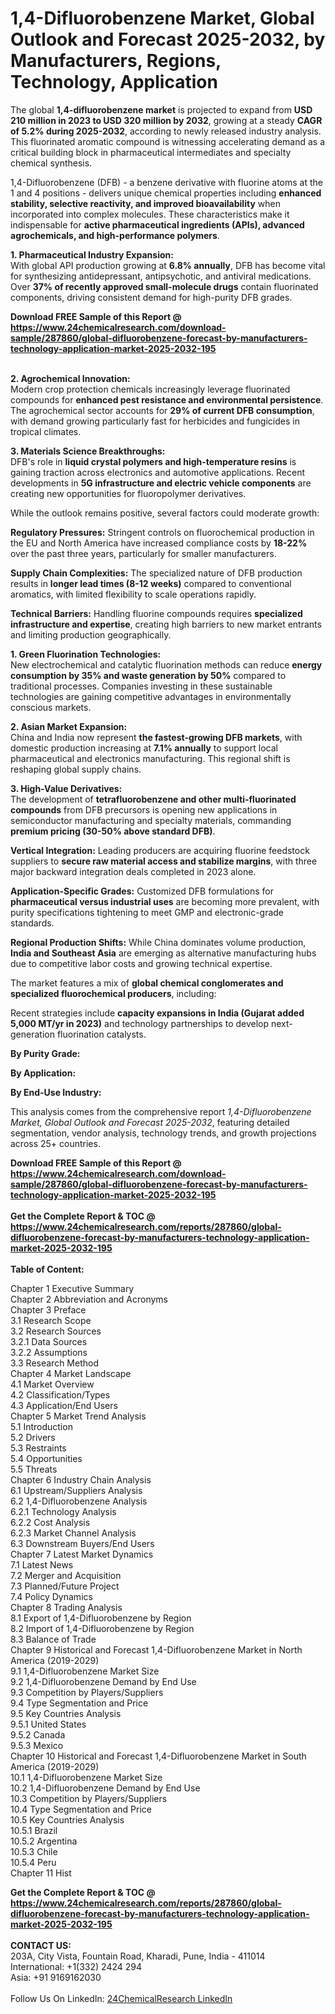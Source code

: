 <h1>1,4-Difluorobenzene Market, Global Outlook and Forecast 2025-2032, by Manufacturers, Regions, Technology, Application</h1><p>The global <strong>1,4-difluorobenzene market</strong> is projected to expand from <strong>USD 210 million in 2023 to USD 320 million by 2032</strong>, growing at a steady <strong>CAGR of 5.2% during 2025-2032</strong>, according to newly released industry analysis. This fluorinated aromatic compound is witnessing accelerating demand as a critical building block in pharmaceutical intermediates and specialty chemical synthesis.</p><p>1,4-Difluorobenzene (DFB) - a benzene derivative with fluorine atoms at the 1 and 4 positions - delivers unique chemical properties including <strong>enhanced stability, selective reactivity, and improved bioavailability</strong> when incorporated into complex molecules. These characteristics make it indispensable for <strong>active pharmaceutical ingredients (APIs), advanced agrochemicals, and high-performance polymers</strong>.</p><p><strong>1. Pharmaceutical Industry Expansion:</strong><br>
With global API production growing at <strong>6.8% annually</strong>, DFB has become vital for synthesizing antidepressant, antipsychotic, and antiviral medications. Over <strong>37% of recently approved small-molecule drugs</strong> contain fluorinated components, driving consistent demand for high-purity DFB grades.</p><div><b>Download FREE Sample of this Report @ 
            <a href="https://www.24chemicalresearch.com/download-sample/287860/global-difluorobenzene-forecast-by-manufacturers-technology-application-market-2025-2032-195">
            https://www.24chemicalresearch.com/download-sample/287860/global-difluorobenzene-forecast-by-manufacturers-technology-application-market-2025-2032-195</a></b></div><br><p><strong>2. Agrochemical Innovation:</strong><br>
Modern crop protection chemicals increasingly leverage fluorinated compounds for <strong>enhanced pest resistance and environmental persistence</strong>. The agrochemical sector accounts for <strong>29% of current DFB consumption</strong>, with demand growing particularly fast for herbicides and fungicides in tropical climates.</p><p><strong>3. Materials Science Breakthroughs:</strong><br>
DFB's role in <strong>liquid crystal polymers and high-temperature resins</strong> is gaining traction across electronics and automotive applications. Recent developments in <strong>5G infrastructure and electric vehicle components</strong> are creating new opportunities for fluoropolymer derivatives.</p><p>While the outlook remains positive, several factors could moderate growth:</p><p><strong>Regulatory Pressures:</strong> Stringent controls on fluorochemical production in the EU and North America have increased compliance costs by <strong>18-22%</strong> over the past three years, particularly for smaller manufacturers.</p><p><strong>Supply Chain Complexities:</strong> The specialized nature of DFB production results in <strong>longer lead times (8-12 weeks)</strong> compared to conventional aromatics, with limited flexibility to scale operations rapidly.</p><p><strong>Technical Barriers:</strong> Handling fluorine compounds requires <strong>specialized infrastructure and expertise</strong>, creating high barriers to new market entrants and limiting production geographically.</p><p><strong>1. Green Fluorination Technologies:</strong><br>
New electrochemical and catalytic fluorination methods can reduce <strong>energy consumption by 35% and waste generation by 50%</strong> compared to traditional processes. Companies investing in these sustainable technologies are gaining competitive advantages in environmentally conscious markets.</p><p><strong>2. Asian Market Expansion:</strong><br>
China and India now represent <strong>the fastest-growing DFB markets</strong>, with domestic production increasing at <strong>7.1% annually</strong> to support local pharmaceutical and electronics manufacturing. This regional shift is reshaping global supply chains.</p><p><strong>3. High-Value Derivatives:</strong><br>
The development of <strong>tetrafluorobenzene and other multi-fluorinated compounds</strong> from DFB precursors is opening new applications in semiconductor manufacturing and specialty materials, commanding <strong>premium pricing (30-50% above standard DFB)</strong>.</p><p><strong>Vertical Integration:</strong> Leading producers are acquiring fluorine feedstock suppliers to <strong>secure raw material access and stabilize margins</strong>, with three major backward integration deals completed in 2023 alone.</p><p><strong>Application-Specific Grades:</strong> Customized DFB formulations for <strong>pharmaceutical versus industrial uses</strong> are becoming more prevalent, with purity specifications tightening to meet GMP and electronic-grade standards.</p><p><strong>Regional Production Shifts:</strong> While China dominates volume production, <strong>India and Southeast Asia</strong> are emerging as alternative manufacturing hubs due to competitive labor costs and growing technical expertise.</p><p>The market features a mix of <strong>global chemical conglomerates and specialized fluorochemical producers</strong>, including:</p><p>Recent strategies include <strong>capacity expansions in India (Gujarat added 5,000 MT/yr in 2023)</strong> and technology partnerships to develop next-generation fluorination catalysts.</p><p><strong>By Purity Grade:</strong></p><p><strong>By Application:</strong></p><p><strong>By End-Use Industry:</strong></p><p>This analysis comes from the comprehensive report <em>1,4-Difluorobenzene Market, Global Outlook and Forecast 2025-2032</em>, featuring detailed segmentation, vendor analysis, technology trends, and growth projections across 25+ countries.</p><div><b>Download FREE Sample of this Report @ 
            <a href="https://www.24chemicalresearch.com/download-sample/287860/global-difluorobenzene-forecast-by-manufacturers-technology-application-market-2025-2032-195">
            https://www.24chemicalresearch.com/download-sample/287860/global-difluorobenzene-forecast-by-manufacturers-technology-application-market-2025-2032-195</a></b></div><br><div><b>Get the Complete Report & TOC @ 
            <a href="https://www.24chemicalresearch.com/reports/287860/global-difluorobenzene-forecast-by-manufacturers-technology-application-market-2025-2032-195">
            https://www.24chemicalresearch.com/reports/287860/global-difluorobenzene-forecast-by-manufacturers-technology-application-market-2025-2032-195</a></b></div><br>
            <b>Table of Content:</b><p>Chapter 1 Executive Summary<br />
Chapter 2 Abbreviation and Acronyms<br />
Chapter 3 Preface<br />
3.1 Research Scope<br />
3.2 Research Sources<br />
3.2.1 Data Sources<br />
3.2.2 Assumptions<br />
3.3 Research Method<br />
Chapter 4 Market Landscape<br />
4.1 Market Overview<br />
4.2 Classification/Types<br />
4.3 Application/End Users<br />
Chapter 5 Market Trend Analysis<br />
5.1 Introduction<br />
5.2 Drivers<br />
5.3 Restraints<br />
5.4 Opportunities<br />
5.5 Threats<br />
Chapter 6 Industry Chain Analysis<br />
6.1 Upstream/Suppliers Analysis<br />
6.2 1,4-Difluorobenzene Analysis<br />
6.2.1 Technology Analysis<br />
6.2.2 Cost Analysis<br />
6.2.3 Market Channel Analysis<br />
6.3 Downstream Buyers/End Users<br />
Chapter 7 Latest Market Dynamics<br />
7.1 Latest News<br />
7.2 Merger and Acquisition<br />
7.3 Planned/Future Project<br />
7.4 Policy Dynamics<br />
Chapter 8 Trading Analysis<br />
8.1 Export of 1,4-Difluorobenzene by Region<br />
8.2 Import of 1,4-Difluorobenzene by Region<br />
8.3 Balance of Trade<br />
Chapter 9 Historical and Forecast 1,4-Difluorobenzene Market in North America (2019-2029)<br />
9.1 1,4-Difluorobenzene Market Size<br />
9.2 1,4-Difluorobenzene Demand by End Use<br />
9.3 Competition by Players/Suppliers<br />
9.4 Type Segmentation and Price<br />
9.5 Key Countries Analysis<br />
9.5.1 United States<br />
9.5.2 Canada<br />
9.5.3 Mexico<br />
Chapter 10 Historical and Forecast 1,4-Difluorobenzene Market in South America (2019-2029)<br />
10.1 1,4-Difluorobenzene Market Size<br />
10.2 1,4-Difluorobenzene Demand by End Use<br />
10.3 Competition by Players/Suppliers<br />
10.4 Type Segmentation and Price<br />
10.5 Key Countries Analysis<br />
10.5.1 Brazil<br />
10.5.2 Argentina<br />
10.5.3 Chile<br />
10.5.4 Peru<br />
Chapter 11 Hist</p><div><b>Get the Complete Report & TOC @ 
            <a href="https://www.24chemicalresearch.com/reports/287860/global-difluorobenzene-forecast-by-manufacturers-technology-application-market-2025-2032-195">
            https://www.24chemicalresearch.com/reports/287860/global-difluorobenzene-forecast-by-manufacturers-technology-application-market-2025-2032-195</a></b></div><br><b>CONTACT US:</b><br>
            203A, City Vista, Fountain Road, Kharadi, Pune, India - 411014<br>
            International: +1(332) 2424 294<br>
            Asia: +91 9169162030 <br><br>
            Follow Us On LinkedIn: <a href="https://www.linkedin.com/company/24chemicalresearch/">24ChemicalResearch LinkedIn</a>